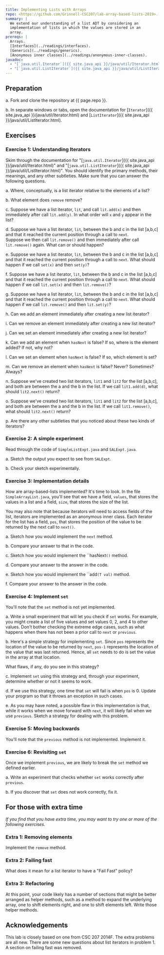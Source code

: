 ```yaml
---
title: Implementing Lists with Arrays
repo: <https://github.com/Grinnell-CSC207/lab-array-based-lists-2019>.
summary: |
  We extend our understanding of a list ADT by considering an
  implementation of lists in which the values are stored in an
  array.
prereqs: |
  Arrays.
  [Interfaces](../readings/interfaces).
  [Generics](../readings/generics).
  [Anonymous inner classes](../readings/anonymous-inner-classes).
javadoc:
  - "[`java.util.Iterator`]({{ site.java_api }}/java/util/Iterator.html)"
  - "[`java.util.ListIterator`]({{ site.java_api }}/java/util/ListIterator.html)"
---
```

Preparation
-----------

a. Fork and clone the repository at {{ page.repo }}.

b. In separate windows or tabs, open the documentation for
[`Iterator`]({{ site.java_api }}/java/util/Iterator.html) and
[`ListIterator`]({{ site.java_api }}/java/util/ListIterator.html).

Exercises
---------

### Exercise 1: Understanding Iterators

Skim through the documentation for "[`java.util.Iterator`]({{
site.java_api }}/java/util/Iterator.html)" and "[`java.util.ListIterator`]({{
site.java_api }}/java/util/ListIterator.html)".  You should identify
the primary methods, their meanings, and any other subtleties.
Make sure that you can answer the following questions.

a. Where, conceptually, is a list iterator relative to the elements of
a list?

b. What element does `remove` remove?

c. Suppose we have a list iterator, `lit`, and call `lit.add(x)`
and then immediately after call `lit.add(y)`.  In what order will
`x` and `y` appear in the list?

d. Suppose we have a list iterator, `lit`, between the b and c in
the list [a,b,c] and that it reached the current position through
a call to `next`.  
Suppose we then call `lit.remove()` and then
immediately after call `lit.remove()` again.  What can or should
happen?

e. Suppose we have a list iterator, `lit`, between the b and c in
the list [a,b,c] and that it reached the current position through
a call to `next`.  What should happen if we call `set(x)` and then
`set(y)`?

f. Suppose we have a list iterator, `lit`, between the b and c in
the list [a,b,c] and that it reached the current position through
a call to `next`.  What should happen if we call `lit.set(x)` and then
`lit.remove()`?

g. Suppose we have a list iterator, `lit`, between the b and c in
the list [a,b,c] and that it reached the current position through
a call to `next`.  What should happen if we call `lit.remove()` and then
`lit.set(y)`?

h. Can we add an element immediately after creating a new list
iterator?

i. Can we remove an element immediately after creating a new list
iterator?

j. Can we set an element immediately after creating a new list iterator?

k. Can we add an element when `hasNext` is false?  If so, where is
the element added?  If not, why not?

l. Can we set an element when `hasNext` is false?  If so, which element
is set?

m. Can we remove an element when `hasNext` is false?  Never?  Sometimes?
Always?

n. Suppose we've created two list iterators, `lit1` and `lit2` for
the list [a,b,c], and both are between the a and the b in the list.
If we call `lit1.add(d)`, what should `lit2.next()` return?

o. Suppose we've created two list iterators, `lit1` and `lit2` for
the list [a,b,c], and both are between the a and the b in the list.
If we call `lit1.remove()`, what should `lit2.next()` return?

p. Are there any other subtleties that you noticed about these
two kinds of iterators?

### Exercise 2: A simple experiment

Read through the code of `SimpleListExpt.java` and
`SALExpt.java`.

a. Sketch the output you expect to see from `SALExpt`.

b. Check your sketch experimentally.

### Exercise 3: Implementation details

How are array-based-lists implemented?  It's time to look.  In the
file `SimpleArrayList.java`, you'll see that we have a field,
`values`, that stores the values in a list and a field, `size`,
that stores the size of the list.

You may also note that because iterators will need to access fields
of the list, iterators are implemented as an anonymous inner class.
Each iterator for the list has a field, `pos`, that stores the
position of the value to be returned by the next call to `next()`.

a. Sketch how you would implement the `next` method.

b. Compare your answer to that in the code.  

c. Sketch how you would implement the ``hasNext`()` method.

d. Compare your answer to the answer in the code.

e. Sketch how you would implement the ``add`(T val)` method.

f. Compare your answer to the answer in the code.

### Exercise 4: Implement `set`

You'll note that the `set` method is not yet implemented.  

a. Write a small experiment that will let you check if `set` works.
For example, you might create a list of five values and set values
0, 2, and 4 to other values.  Don't bother checking the extreme
edge cases, such as what happens when there has not been a prior
call to `next` or `previous`.

b. Here's a simple strategy for implementing `set`.  Since `pos`
represents the location of the value to be returned by `next`,
`pos-1` represents the location of the value that was last returned.
Hence, all `set` needs to do is set the value in the array at that
location.

What flaws, if any, do you see in this strategy?

c. Implement `set` using this strategy and, through your experiment,
determine whether or not it seems to work.

d. If we use this strategy, one time that `set` will fail is when
`pos` is 0.  Update your program so that it throws an exception in
such cases.

e. As you may have noted, a possible flaw in this implementation
is that, while it works when we move forward with `next`, it will
likely fail when we use `previous`.  Sketch a strategy for dealing
with this problem.

<!--
### Exercise 5: Failing fast

You may recall that in exercise 1, we asked what happens when we
mutate a list using one iterator and then try to access it using another
iterator for the same list.  You probably found that the documentation
for iterators is vague on this issue.  You should have also noted that
the vagueness is problematic.  So, what should we do?

Let's see what the designers of Java did by looking at the standard
[`java.util.ArrayList`](http://docs.oracle.com/javase/7/docs/api/java/util/ListIterator.html) class.

> The iterators returned by this class's iterator and listIterator
  methods are fail-fast: if the list is structurally modified at
  any time after the iterator is created, in any way except through
  the iterator's own `remove` or `add` methods, the iterator will
  throw a `ConcurrentModificationException`. Thus, in the face of
  concurrent modification, the iterator fails quickly and cleanly,
  rather than risking arbitrary, non-deterministic behavior at an
  undetermined time in the future.

a. If you look at `SimpleListExpt.java`, you'll see a 
method called `failFastExpt`.  Explain to
your partner how this allows us to understand fast failure.

b. Add the following line to the `main` method
of `SALExpt.java` so that we can see if our simple array-based
lists fail fast, at least in a simple situation.  (After adding the line,
you should recompile and run `SALExpt`.

```java
  SimpleListExpt.failFastExpt(pen, new SimpleArrayList<String>());
```

c. Suppose you were called upon to implement the "fail-fast"
policy.  How would you achieve that goal?

d. Read through the code for `SimpleArrayList.java` to see
how it achieves the "fail-fast" policy.

-->

### Exercise 5: Moving backwards

You'll note that the `previous` method is not implemented.  Implement it.

### Exercise 6: Revisiting `set`

Once we implement `previous`, we are likely to break the `set`
method we defined earlier.  

a. Write an experiment that checks whether `set` works correctly
after `previous`.

b. If you discover that `set` does not work correctly, fix it.

For those with extra time
-------------------------

_If you find that you have extra time, you may want to try one or more
of the following exercises._

### Extra 1: Removing elements

Implement the `remove` method.

### Extra 2: Failing fast

What does it mean for a list iterator to have a "Fail Fast" policy?

### Extra 3: Refactoring

At this point, your code likely has a number of sections that might
be better arranged as helper methods, such as a method to expand
the underlying array, one to shift elements right, and one to
shift elements left.  Write those helper methods.

Acknowledgements
----------------

This lab is closely based on one from CSC 207 2014F.  The extra problems
are all new.  There are some new questions about list iterators in
problem 1.  A section on failing fast was removed.
